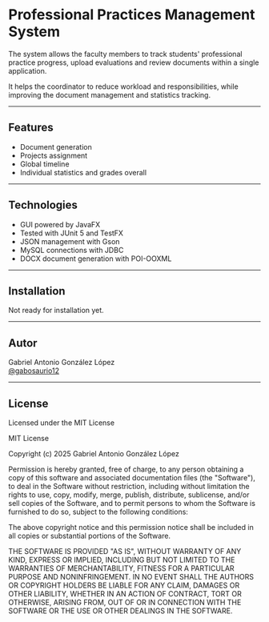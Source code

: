 # Professional Practices Management System

The system allows the faculty members to track students' professional practice progress, upload evaluations and review documents within a single application.

It helps the coordinator to reduce workload and responsibilities, while improving the document management and statistics tracking.

---

## Features

- Document generation
- Projects assignment
- Global timeline
- Individual statistics and grades overall

---

## Technologies

- GUI powered by JavaFX
- Tested with JUnit 5 and TestFX
- JSON management with Gson
- MySQL connections with JDBC
- DOCX document generation with POI-OOXML

---

## Installation

Not ready for installation yet.

---

## Autor

Gabriel Antonio González López  
[@gabosaurio12](https://github.com/gabosaurio12)

---

## License

Licensed under the MIT License

MIT License

Copyright (c) 2025 Gabriel Antonio González López

Permission is hereby granted, free of charge, to any person obtaining a copy
of this software and associated documentation files (the "Software"), to deal
in the Software without restriction, including without limitation the rights
to use, copy, modify, merge, publish, distribute, sublicense, and/or sell
copies of the Software, and to permit persons to whom the Software is
furnished to do so, subject to the following conditions:

The above copyright notice and this permission notice shall be included in all
copies or substantial portions of the Software.

THE SOFTWARE IS PROVIDED "AS IS", WITHOUT WARRANTY OF ANY KIND, EXPRESS OR
IMPLIED, INCLUDING BUT NOT LIMITED TO THE WARRANTIES OF MERCHANTABILITY,
FITNESS FOR A PARTICULAR PURPOSE AND NONINFRINGEMENT. IN NO EVENT SHALL THE
AUTHORS OR COPYRIGHT HOLDERS BE LIABLE FOR ANY CLAIM, DAMAGES OR OTHER
LIABILITY, WHETHER IN AN ACTION OF CONTRACT, TORT OR OTHERWISE, ARISING FROM,
OUT OF OR IN CONNECTION WITH THE SOFTWARE OR THE USE OR OTHER DEALINGS IN THE
SOFTWARE.
